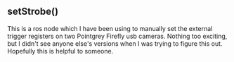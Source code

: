 ## setStrobe()

This is a ros node which I have been using to manually set the external trigger registers on two Pointgrey Firefly usb cameras.  Nothing too exciting, but I didn't see anyone else's versions when I was trying to figure this out.  Hopefully this is helpful to someone.